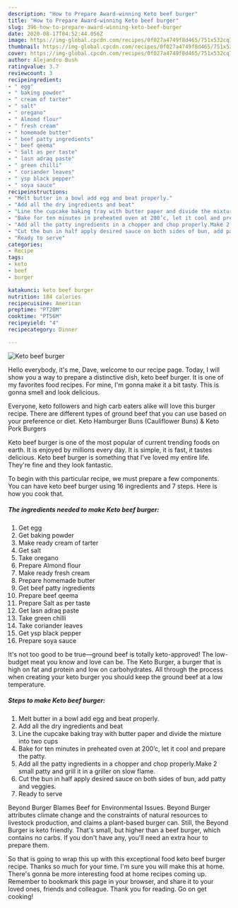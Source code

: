 ```yaml
---
description: "How to Prepare Award-winning Keto beef burger"
title: "How to Prepare Award-winning Keto beef burger"
slug: 396-how-to-prepare-award-winning-keto-beef-burger
date: 2020-08-17T04:52:44.056Z
image: https://img-global.cpcdn.com/recipes/0f027a4749f8d465/751x532cq70/keto-beef-burger-recipe-main-photo.jpg
thumbnail: https://img-global.cpcdn.com/recipes/0f027a4749f8d465/751x532cq70/keto-beef-burger-recipe-main-photo.jpg
cover: https://img-global.cpcdn.com/recipes/0f027a4749f8d465/751x532cq70/keto-beef-burger-recipe-main-photo.jpg
author: Alejandro Bush
ratingvalue: 3.7
reviewcount: 3
recipeingredient:
- " egg"
- " baking powder"
- " cream of tarter"
- " salt"
- " oregano"
- " Almond flour"
- " fresh cream"
- " homemade butter"
- " beef patty ingredients"
- " beef qeema"
- " Salt as per taste"
- " lasn adraq paste"
- " green chilli"
- " coriander leaves"
- " ysp black pepper"
- " soya sauce"
recipeinstructions:
- "Melt butter in a bowl add egg and beat properly."
- "Add all the dry ingredients and beat"
- "Line the cupcake baking tray with butter paper and divide the mixture into two cups"
- "Bake for ten minutes in preheated oven at 200’c, let it cool and prepare the patty."
- "Add all the patty ingredients in a chopper and chop properly.Make 2 small patty and grill it in a griller on slow flame."
- "Cut the bun in half apply desired sauce on both sides of bun, add patty and veggies."
- "Ready to serve"
categories:
- Recipe
tags:
- keto
- beef
- burger

katakunci: keto beef burger 
nutrition: 184 calories
recipecuisine: American
preptime: "PT20M"
cooktime: "PT56M"
recipeyield: "4"
recipecategory: Dinner

---
```



![Keto beef burger](https://img-global.cpcdn.com/recipes/0f027a4749f8d465/751x532cq70/keto-beef-burger-recipe-main-photo.jpg)

Hello everybody, it's me, Dave, welcome to our recipe page. Today, I will show you a way to prepare a distinctive dish, keto beef burger. It is one of my favorites food recipes. For mine, I'm gonna make it a bit tasty. This is gonna smell and look delicious.

Everyone, keto followers and high carb eaters alike will love this burger recipe. There are different types of ground beef that you can use based on your preference or diet. Keto Hamburger Buns (Cauliflower Buns) &amp; Keto Pork Burgers

Keto beef burger is one of the most popular of current trending foods on earth. It is enjoyed by millions every day. It is simple, it is fast, it tastes delicious. Keto beef burger is something that I've loved my entire life. They're fine and they look fantastic.


To begin with this particular recipe, we must prepare a few components. You can have keto beef burger using 16 ingredients and 7 steps. Here is how you cook that.

<!--inarticleads1-->

##### The ingredients needed to make Keto beef burger:

1. Get  egg
1. Get  baking powder
1. Make ready  cream of tarter
1. Get  salt
1. Take  oregano
1. Prepare  Almond flour
1. Make ready  fresh cream
1. Prepare  homemade butter
1. Get  beef patty ingredients
1. Prepare  beef qeema
1. Prepare  Salt as per taste
1. Get  lasn adraq paste
1. Take  green chilli
1. Take  coriander leaves
1. Get  ysp black pepper
1. Prepare  soya sauce


It&#39;s not too good to be true—ground beef is totally keto-approved! The low-budget meat you know and love can be. The Keto Burger, a burger that is high on fat and protein and low on carbohydrates. All through the process when creating your keto burger you should keep the ground beef at a low temperature. 

<!--inarticleads2-->

##### Steps to make Keto beef burger:

1. Melt butter in a bowl add egg and beat properly.
1. Add all the dry ingredients and beat
1. Line the cupcake baking tray with butter paper and divide the mixture into two cups
1. Bake for ten minutes in preheated oven at 200’c, let it cool and prepare the patty.
1. Add all the patty ingredients in a chopper and chop properly.Make 2 small patty and grill it in a griller on slow flame.
1. Cut the bun in half apply desired sauce on both sides of bun, add patty and veggies.
1. Ready to serve


Beyond Burger Blames Beef for Environmental Issues. Beyond Burger attributes climate change and the constraints of natural resources to livestock production, and claims a plant-based burger can. Still, the Beyond Burger is keto friendly. That&#39;s small, but higher than a beef burger, which contains no carbs. If you don&#39;t have any, you&#39;ll need an extra hour to prepare them. 

So that is going to wrap this up with this exceptional food keto beef burger recipe. Thanks so much for your time. I'm sure you will make this at home. There's gonna be more interesting food at home recipes coming up. Remember to bookmark this page in your browser, and share it to your loved ones, friends and colleague. Thank you for reading. Go on get cooking!
